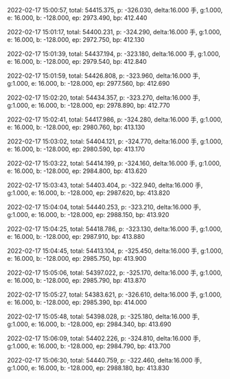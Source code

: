 2022-02-17 15:00:57, total: 54415.375, p: -326.030, delta:16.000 手, g:1.000, e: 16.000, b: -128.000, ep: 2973.490, bp: 412.440

2022-02-17 15:01:17, total: 54400.231, p: -324.290, delta:16.000 手, g:1.000, e: 16.000, b: -128.000, ep: 2972.750, bp: 412.130

2022-02-17 15:01:39, total: 54437.194, p: -323.180, delta:16.000 手, g:1.000, e: 16.000, b: -128.000, ep: 2979.540, bp: 412.840

2022-02-17 15:01:59, total: 54426.808, p: -323.960, delta:16.000 手, g:1.000, e: 16.000, b: -128.000, ep: 2977.560, bp: 412.690

2022-02-17 15:02:20, total: 54434.357, p: -323.270, delta:16.000 手, g:1.000, e: 16.000, b: -128.000, ep: 2978.890, bp: 412.770

2022-02-17 15:02:41, total: 54417.986, p: -324.280, delta:16.000 手, g:1.000, e: 16.000, b: -128.000, ep: 2980.760, bp: 413.130

2022-02-17 15:03:02, total: 54404.121, p: -324.770, delta:16.000 手, g:1.000, e: 16.000, b: -128.000, ep: 2980.590, bp: 413.170

2022-02-17 15:03:22, total: 54414.199, p: -324.160, delta:16.000 手, g:1.000, e: 16.000, b: -128.000, ep: 2984.800, bp: 413.620

2022-02-17 15:03:43, total: 54403.404, p: -322.940, delta:16.000 手, g:1.000, e: 16.000, b: -128.000, ep: 2987.620, bp: 413.820

2022-02-17 15:04:04, total: 54440.253, p: -323.210, delta:16.000 手, g:1.000, e: 16.000, b: -128.000, ep: 2988.150, bp: 413.920

2022-02-17 15:04:25, total: 54418.786, p: -323.130, delta:16.000 手, g:1.000, e: 16.000, b: -128.000, ep: 2987.910, bp: 413.880

2022-02-17 15:04:45, total: 54413.104, p: -325.450, delta:16.000 手, g:1.000, e: 16.000, b: -128.000, ep: 2985.750, bp: 413.900

2022-02-17 15:05:06, total: 54397.022, p: -325.170, delta:16.000 手, g:1.000, e: 16.000, b: -128.000, ep: 2985.790, bp: 413.870

2022-02-17 15:05:27, total: 54383.621, p: -326.610, delta:16.000 手, g:1.000, e: 16.000, b: -128.000, ep: 2985.390, bp: 414.000

2022-02-17 15:05:48, total: 54398.028, p: -325.180, delta:16.000 手, g:1.000, e: 16.000, b: -128.000, ep: 2984.340, bp: 413.690

2022-02-17 15:06:09, total: 54402.226, p: -324.810, delta:16.000 手, g:1.000, e: 16.000, b: -128.000, ep: 2984.790, bp: 413.700

2022-02-17 15:06:30, total: 54440.759, p: -322.460, delta:16.000 手, g:1.000, e: 16.000, b: -128.000, ep: 2988.180, bp: 413.830